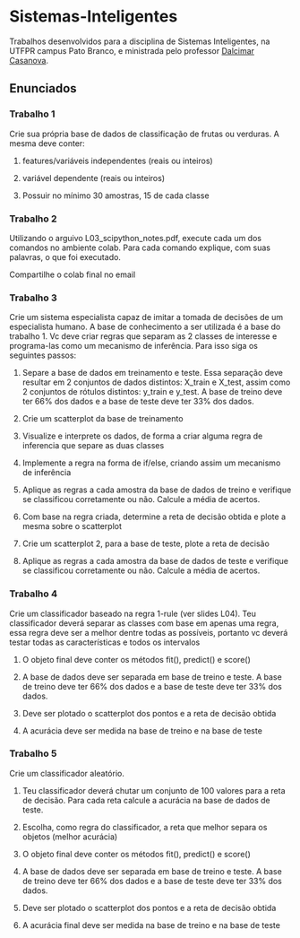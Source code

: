 # Sistemas-Inteligentes

Trabalhos desenvolvidos para a disciplina de Sistemas Inteligentes, na UTFPR campus Pato Branco, e ministrada pelo professor [Dalcimar Casanova](https://github.com/dalcimar).

## Enunciados

### Trabalho 1

Crie sua própria base de dados de classificação de frutas ou verduras. A mesma deve conter:

1. features/variáveis independentes (reais ou inteiros)

1. variável dependente (reais ou inteiros)

1. Possuir no mínimo 30 amostras, 15 de cada classe

### Trabalho 2

Utilizando o arguivo L03_scipython_notes.pdf, execute cada um dos comandos no ambiente colab. Para cada comando explique, com suas palavras, o que foi executado.

Compartilhe o colab final no email

### Trabalho 3

Crie um sistema especialista capaz de imitar a tomada de decisões de um especialista humano. A base de conhecimento a ser utilizada é a base do trabalho 1. Vc deve criar regras que separam as 2 classes de interesse e programa-las como um mecanismo de inferência. Para isso siga os seguintes passos:

1. Separe a base de dados em treinamento e teste. Essa separação deve resultar em 2 conjuntos de dados distintos: X_train e X_test, assim como 2 conjuntos de rótulos distintos: y_train e y_test. A base de treino deve ter 66% dos dados e a base de teste deve ter 33% dos dados.

1. Crie um scatterplot da base de treinamento

1. Visualize e interprete os dados, de forma a criar alguma regra de inferencia que separe as duas classes

1. Implemente a regra na forma de if/else, criando assim um mecanismo de inferência

1. Aplique as regras a cada amostra da base de dados de treino e verifique se classificou corretamente ou não. Calcule a média de acertos.

1. Com base na regra criada, determine a reta de decisão obtida e plote a mesma sobre o scatterplot

1. Crie um scatterplot 2, para a base de teste, plote a reta de decisão

1. Aplique as regras a cada amostra da base de dados de teste e verifique se classificou corretamente ou não. Calcule a média de acertos.

### Trabalho 4

Crie um classificador baseado na regra 1-rule (ver slides L04). Teu classificador deverá separar as classes com base em apenas uma regra, essa regra deve ser a melhor dentre todas as possíveis, portanto vc deverá testar todas as características e todos os intervalos

1. O objeto final deve conter os métodos fit(), predict() e score() 

1. A base de dados deve ser separada em base de treino e teste. A base de treino deve ter 66% dos dados e a base de teste deve ter 33% dos dados.

1. Deve ser plotado o scatterplot dos pontos e a reta de decisão obtida

1. A acurácia deve ser medida na base de treino e na base de teste

### Trabalho 5

Crie um classificador aleatório. 

1. Teu classificador deverá chutar um conjunto de 100 valores para a reta de decisão. Para cada reta calcule a acurácia na base de dados de teste.

1. Escolha, como regra do classificador, a reta que melhor separa os objetos (melhor acurácia)

1. O objeto final deve conter os métodos fit(), predict() e score() 

1. A base de dados deve ser separada em base de treino e teste. A base de treino deve ter 66% dos dados e a base de teste deve ter 33% dos dados.

1. Deve ser plotado o scatterplot dos pontos e a reta de decisão obtida

1. A acurácia final deve ser medida na base de treino e na base de teste
